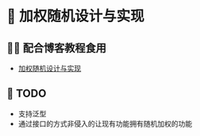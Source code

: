 # 🔎 加权随机设计与实现

## 🏄🏻 配合博客教程食用
- [加权随机设计与实现](https://gongguowei.com/2023/02/16/%E5%8A%A0%E6%9D%83%E9%9A%8F%E6%9C%BA%E8%AE%BE%E8%AE%A1%E4%B8%8E%E5%AE%9E%E7%8E%B0.html/)

## 🚧 TODO
- 支持泛型
- 通过接口的方式非侵入的让现有功能拥有随机加权的功能